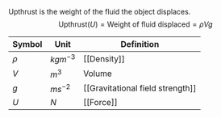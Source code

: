Upthrust is the weight of the fluid the object displaces.
$$\text{Upthrust} (U) = \text{Weight of fluid displaced} = \rho Vg$$

| Symbol | Unit | Definition |
| ---- | ---- | ---- |
| $\rho$ | $kgm^{-3}$ | [[Density]] |
| $V$ | $m^3$ | Volume |
| $g$ | $ms^{-2}$ | [[Gravitational field strength]] |
| $U$ | $N$ | [[Force]] |